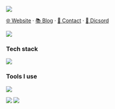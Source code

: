 <!-- 
[![Typing SVG](https://readme-typing-svg.demolab.com?font=Fira+Code&weight=600&size=24&pause=1000&color=5086A1FF&center=true&vCenter=true&random=false&width=280&lines=Hi%2CI'm+pengzhanbo%F0%9F%91%8B)](https://git.io/typing-svg)
-->

<!--
<picture>
  <img src="https://readme-typing-svg.demolab.com?font=Fira+Code&weight=600&size=24&pause=1000&color=5086A1FF&center=true&vCenter=true&random=false&width=280&lines=Hi%2CI'm+pengzhanbo%F0%9F%91%8B">
</picture>
-->
<picture>
  <img src="https://capsule-render.vercel.app/api?type=waving&height=220&color=gradient&text=Hi,%20I'm%20pengzhanbo&reversal=true&textBg=false&fontSize=64&fontAlignY=30&desc=TypeScript%20enthusiast,%20Node.js%20user,%20Rust%20and%20Harmony%20beginner&descSize=16&descAlignY=50&descAlign=55">
</picture>

<!-- TypeScript enthusiast, Node.js user, Rust & Harmony beginner -->

[🌐 Website](https://pengzhanbo.cn) · [📚 Blog](https://pengzhanbo.cn/blog/) · [📇 Contact](mailto:hi@pengzhanbo.cn) · [💬 Dicsord](https://discord.gg/UJGcxJ9jnj)

<picture>
  <source
    srcset="https://api.pengzhanbo.cn/github/views/pengzhanbo?theme=dark"
    media="(prefers-color-scheme: dark)"
  />
  <img src="https://api.pengzhanbo.cn/github/views/pengzhanbo" />
</picture>

### Tech stack

<picture><img src="https://skillicons.dev/icons?i=ts,nodejs,deno,react,vue,solidjs,astro,windicss,nextjs,nuxtjs,nestjs,electron,tauri,rust"></picture>

### Tools I use

<picture><img src="https://skillicons.dev/icons?i=vscode,webpack,vite,rollup,gulp,git,githubactions,vercel,netlify,jenkins,pnpm"></picture>

<picture>
  <source
    srcset="https://github-readme-stats.vercel.app/api?username=pengzhanbo&show_icons=true&hide_border=true&line_height=24&theme=dark&t=1"
    media="(prefers-color-scheme: dark)"
  />
  <img src="https://github-readme-stats.vercel.app/api?username=pengzhanbo&show_icons=true&hide_border=true&line_height=24&t=1" />
</picture>
<picture>
  <source
    srcset="https://github-readme-stats.vercel.app/api/top-langs/?username=pengzhanbo&layout=compact&hide_border=true&langs_count=8&theme=dark"
    media="(prefers-color-scheme: dark)"
  />
  <img src="https://github-readme-stats.vercel.app/api/top-langs/?username=pengzhanbo&layout=compact&hide_border=true&langs_count=8" />
</picture>

<!--
<picture>
  <source
    srcset="https://github-profile-trophy.vercel.app/?username=pengzhanbo&margin-w=8&margin-h=8&column=7&row=1&no-frame=true&theme=algolia"
    media="(prefers-color-scheme: dark)"
  />
  <img src="https://github-profile-trophy.vercel.app/?username=pengzhanbo&margin-w=8&margin-h=8&column=7&row=1&no-frame=true&theme=light" />
</picture>
-->

